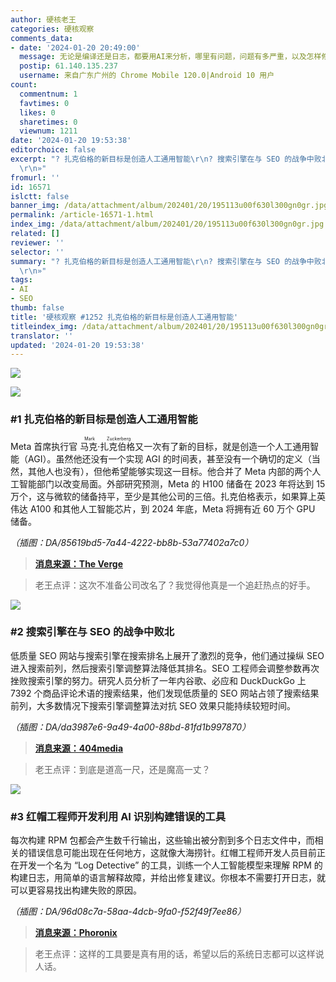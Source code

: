 ```yaml
---
author: 硬核老王
categories: 硬核观察
comments_data:
- date: '2024-01-20 20:49:00'
  message: 无论是编译还是日志，都要用AI来分析，哪里有问题，问题有多严重，以及怎样修复——最好是自动修复。
  postip: 61.140.135.237
  username: 来自广东广州的 Chrome Mobile 120.0|Android 10 用户
count:
  commentnum: 1
  favtimes: 0
  likes: 0
  sharetimes: 0
  viewnum: 1211
date: '2024-01-20 19:53:38'
editorchoice: false
excerpt: "? 扎克伯格的新目标是创造人工通用智能\r\n? 搜索引擎在与 SEO 的战争中败北\r\n? 红帽工程师开发利用 AI 识别构建错误的工具\r\n»
  \r\n»"
fromurl: ''
id: 16571
islctt: false
banner_img: /data/attachment/album/202401/20/195113u00f630l300gn0gr.jpg
permalink: /article-16571-1.html
index_img: /data/attachment/album/202401/20/195113u00f630l300gn0gr.jpg
related: []
reviewer: ''
selector: ''
summary: "? 扎克伯格的新目标是创造人工通用智能\r\n? 搜索引擎在与 SEO 的战争中败北\r\n? 红帽工程师开发利用 AI 识别构建错误的工具\r\n»
  \r\n»"
tags:
- AI
- SEO
thumb: false
title: '硬核观察 #1252 扎克伯格的新目标是创造人工通用智能'
titleindex_img: /data/attachment/album/202401/20/195113u00f630l300gn0gr.jpg
translator: ''
updated: '2024-01-20 19:53:38'
---
```


![](/data/attachment/album/202401/20/195113u00f630l300gn0gr.jpg)


![](/data/attachment/album/202401/20/195145cxzeak1yw11gnpa8.png)


### #1 扎克伯格的新目标是创造人工通用智能


Meta 首席执行官 <ruby> 马克·扎克伯格 <rt>  Mark Zuckerberg </rt></ruby> 又一次有了新的目标，就是创造一个人工通用智能（AGI）。虽然他还没有一个实现 AGI 的时间表，甚至没有一个确切的定义（当然，其他人也没有），但他希望能够实现这一目标。他合并了 Meta 内部的两个人工智能部门以改变局面。外部研究预测，Meta 的 H100 储备在 2023 年将达到 15 万个，这与微软的储备持平，至少是其他公司的三倍。扎克伯格表示，如果算上英伟达 A100 和其他人工智能芯片，到 2024 年底，Meta 将拥有近 60 万个 GPU 储备。


*（插图：DA/85619bd5-7a44-4222-bb8b-53a77402a7c0）*



> 
> **[消息来源：The Verge](https://www.theverge.com/2024/1/18/24042354/mark-zuckerberg-meta-agi-reorg-interview)**
> 
> 
> 



> 
> 老王点评：这次不准备公司改名了？我觉得他真是一个追赶热点的好手。
> 
> 
> 


![](/data/attachment/album/202401/20/195303sa0hv3nlwruusv6h.png)


### #2 搜索引擎在与 SEO 的战争中败北


低质量 SEO 网站与搜索引擎在搜索排名上展开了激烈的竞争，他们通过操纵 SEO 进入搜索前列，然后搜索引擎调整算法降低其排名。SEO 工程师会调整参数再次挫败搜索引擎的努力。研究人员分析了一年内谷歌、必应和 DuckDuckGo 上 7392 个商品评论术语的搜索结果，他们发现低质量的 SEO 网站占领了搜索结果前列，大多数情况下搜索引擎调整算法对抗 SEO 效果只能持续较短时间。


*（插图：DA/da3987e6-9a49-4a00-88bd-81fd1b997870）*



> 
> **[消息来源：404media](https://www.404media.co/google-search-really-has-gotten-worse-researchers-find/)**
> 
> 
> 



> 
> 老王点评：到底是道高一尺，还是魔高一丈？
> 
> 
> 


![](/data/attachment/album/202401/20/195324xhkk10ep0z6zpg1e.png)


### #3 红帽工程师开发利用 AI 识别构建错误的工具


每次构建 RPM 包都会产生数千行输出，这些输出被分割到多个日志文件中，而相关的错误信息可能出现在任何地方，这就像大海捞针。红帽工程师开发人员目前正在开发一个名为 “Log Detective” 的工具，训练一个人工智能模型来理解 RPM 的构建日志，用简单的语言解释故障，并给出修复建议。你根本不需要打开日志，就可以更容易找出构建失败的原因。


*（插图：DA/96d08c7a-58aa-4dcb-9fa0-f52f49f7ee86）*



> 
> **[消息来源：Phoronix](https://www.phoronix.com/news/Red-Hat-AI-Log-Detective)**
> 
> 
> 



> 
> 老王点评：这样的工具要是真有用的话，希望以后的系统日志都可以这样说人话。
> 
> 
>